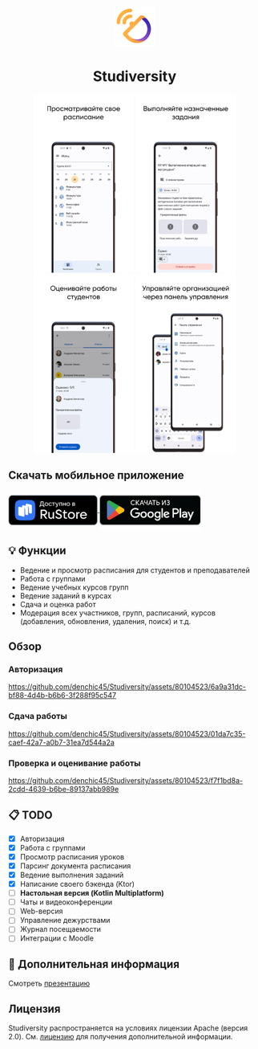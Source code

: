 <div align="center">
    <img src="media/logo.svg" width="80"><br>
    <h1>Studiversity</h1>
</div>

<p align="center">
    <img src="media/screenshot_01.png" width="200">
    <img src="media/screenshot_02.png" width="200">
    <img src="media/screenshot_03.png" width="200">
    <img src="media/screenshot_04.png" width="200">
</p>

## Скачать мобильное приложение

<div >
  <a href="https://apps.rustore.ru/app/com.denchic45.studiversity" >
 <img src="media/rustore_black.png" height="60" align="center" />
</a>

<a href="https://play.google.com/store/apps/details?id=com.denchic45.studiversity">
 <img src="media/google_play_badge.png" height="78" align="center"/>
</a>
</div>

## 💡 Функции

- Ведение и просмотр расписания для студентов и преподавателей
- Работа с группами
- Ведение учебных курсов групп
- Ведение заданий в курсах
- Сдача и оценка работ
- Модерация всех участников, групп, расписаний, курсов (добавления, обновления, удаления, поиск) и т.д.

## Обзор

### Авторизация

https://github.com/denchic45/Studiversity/assets/80104523/6a9a31dc-bf88-4d4b-b6b6-3f288f95c547

### Сдача работы

https://github.com/denchic45/Studiversity/assets/80104523/01da7c35-caef-42a7-a0b7-31ea7d544a2a

### Проверка и оценивание работы

https://github.com/denchic45/Studiversity/assets/80104523/f7f1bd8a-2cdd-4639-b6be-89137abb989e

## 📋 TODO

- [x] Авторизация
- [x] Работа с группами
- [x] Просмотр расписания уроков
- [x] Парсинг документа расписания
- [x] Ведение выполнения заданий
- [x] Написание своего бэкенда (Ktor)
- [ ] **Настольная версия (Kotlin Multiplatform)**
- [ ] Чаты и видеоконференции
- [ ] Web-версия
- [ ] Управление дежурствами
- [ ] Журнал посещаемости
- [ ] Интеграции с Moodle

## 📎 Дополнительная информация

Смотреть [презентацию](https://1drv.ms/p/s!AkCEIF5jokBdhuYeBBy6EFqOFhstYA)

## Лицензия

Studiversity распространяется на условиях лицензии Apache (версия 2.0). См. [лицензию](LICENSE) для получения
дополнительной
информации.
